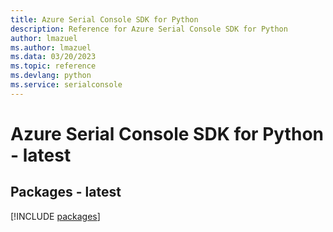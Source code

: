```yaml
---
title: Azure Serial Console SDK for Python
description: Reference for Azure Serial Console SDK for Python
author: lmazuel
ms.author: lmazuel
ms.data: 03/20/2023
ms.topic: reference
ms.devlang: python
ms.service: serialconsole
---
```

# Azure Serial Console SDK for Python - latest
## Packages - latest
[!INCLUDE [packages](serial-console-index.md)]